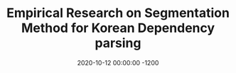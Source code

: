 ---
title:          "Empirical Research on Segmentation Method for Korean Dependency parsing"
date:           2020-10-12 00:00:00 -1200
selected:       true
pub:            "HCLT 2020"
pub_date:       "2020"
cover:          /assets/images/covers/cover3.jpg
authors:
- Jinu Lee
- Maengsik Choi
- Chunghee Lee
- Yeonsoo Lee
links:
  Paper: https://aclanthology.org/2023.emnlp-main.371/
---